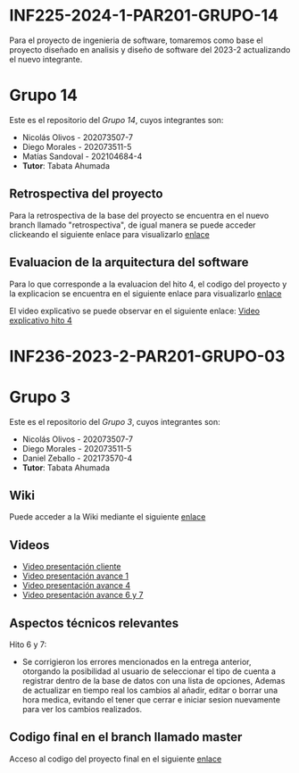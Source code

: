 # INF225-2024-1-PAR201-GRUPO-14
Para el proyecto de ingenieria de software, tomaremos como base el proyecto diseñado en analisis y diseño de software del 2023-2
actualizando el nuevo integrante.

# Grupo 14

Este es el repositorio del *Grupo 14*, cuyos integrantes son:

* Nicolás Olivos - 202073507-7
* Diego Morales - 202073511-5
* Matías Sandoval - 202104684-4
* **Tutor**: Tabata Ahumada

## Retrospectiva del proyecto
Para la retrospectiva de la base del proyecto se encuentra en el nuevo branch llamado "retrospectiva", de igual manera
se puede acceder clickeando el siguiente enlace para visualizarlo [enlace](https://github.com/Tabby2109/INF236-2023-2-PAR201-GRUPO-03/tree/retrospectiva)

## Evaluacion de la arquitectura del software
Para lo que corresponde a la evaluacion del hito 4, el codigo del proyecto y la explicacion se encuentra en el siguiente enlace para visualizarlo [enlace](Ing_Software_v3)

El video explicativo se puede observar en el siguiente enlace: [Video explicativo hito 4]()

# INF236-2023-2-PAR201-GRUPO-03

# Grupo 3

Este es el repositorio del *Grupo 3*, cuyos integrantes son:

* Nicolás Olivos - 202073507-7
* Diego Morales - 202073511-5
* Daniel Zeballo - 202173570-4
* **Tutor**: Tabata Ahumada

## Wiki

Puede acceder a la Wiki mediante el siguiente [enlace](https://github.com/Tabby2109/INF236-2023-2-PAR201-GRUPO-03/wiki)

## Videos

* [Video presentación cliente](https://www.youtube.com)
* [Video presentación avance 1](https://youtu.be/mGczz_st944?si=gjpl269IzdQoQYwC)
* [Video presentación avance 4](https://www.youtube.com/watch?v=KNrN7Hrpc2A)
* [Video presentación avance 6 y 7](https://www.youtube.com/watch?v=YPy95fzf69c)

## Aspectos técnicos relevantes

Hito 6 y 7:
- Se corrigieron los errores mencionados en la entrega anterior, otorgando la posibilidad al usuario de seleccionar el tipo de cuenta a registrar dentro de la base de datos
con una lista de opciones, Ademas de actualizar en tiempo real los cambios al añadir, editar o borrar una hora medica, evitando el tener que cerrar
e iniciar sesion nuevamente para ver los cambios realizados.

## Codigo final en el branch llamado master
Acceso al codigo del proyecto final en el siguiente [enlace](https://github.com/Tabby2109/INF236-2023-2-PAR201-GRUPO-03/tree/master)



